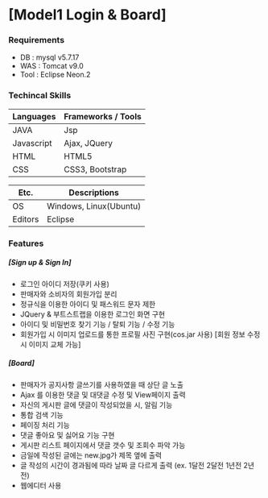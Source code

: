 # [Model1 Login & Board]

### Requirements
- DB : mysql v5.7.17
- WAS : Tomcat v9.0
- Tool : Eclipse Neon.2

### Techincal Skills
| Languages | Frameworks / Tools |
|-----------|--------------------|
|JAVA       |Jsp                 |
|Javascript |Ajax, JQuery        |
|HTML       |HTML5               |
|CSS        |CSS3, Bootstrap     |

|Etc.       |Descriptions          |
|-----------|----------------------|
|OS         |Windows, Linux(Ubuntu)|
|Editors    |Eclipse               |

### Features

##### [Sign up & Sign In]
- 로그인 아이디 저장(쿠키 사용)
- 판매자와 소비자의 회원가입 분리
- 정규식을 이용한 아이디 및 패스워드 문자 제한
- JQuery & 부트스트랩을 이용한 로그인 화면 구현
- 아이디 및 비밀번호 찾기 기능 / 탈퇴 기능 / 수정 기능
- 회원가입 시 이미지 업로드를 통한 프로필 사진 구현(cos.jar 사용)
  [회원 정보 수정시 이미지 교체 가능]
  
##### [Board]
- 판매자가 공지사항 글쓰기를 사용하였을 때 상단 글 노출
- Ajax 를 이용한 댓글 및 대댓글 수정 및 View페이지 출력
- 자신의 게시판 글에 댓글이 작성되었을 시, 알림 기능
- 통합 검색 기능
- 페이징 처리 기능
- 댓글 좋아요 및 싫어요 기능 구현
- 게시판 리스트 페이지에서 댓글 갯수 및 조회수 파악 가능
- 금일에 작성된 글에는 new.jpg가 제목 옆에 출력
- 글 작성의 시간이 경과됨에 따라 날짜 글 다르게 출력 (ex. 1달전 2달전 1년전 2년전)
- 웹에디터 사용
